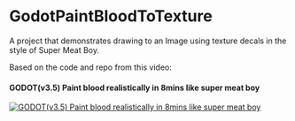 # GodotPaintBloodToTexture

A project that demonstrates drawing to an Image using texture decals in the style of Super Meat Boy.

Based on the code and repo from this video:

#### GODOT(v3.5) Paint blood realistically in 8mins like super meat boy

[![GODOT(v3.5) Paint blood realistically in 8mins like super meat boy](https://img.youtube.com/vi/HeLzvK5sK2M/0.jpg)](https://www.youtube.com/watch?v=HeLzvK5sK2M)
